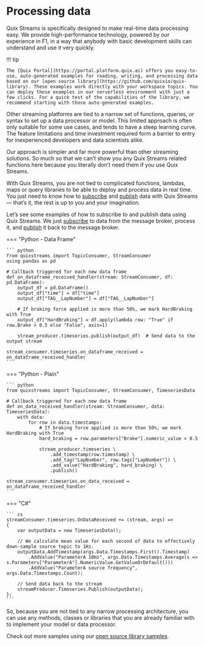 # Processing data

Quix Streams is specifically designed to make real-time data processing easy. We provide high-performance technology, powered by our experience in F1, in a way that anybody with basic development skills can understand and use it very quickly.

!!! tip

	The [Quix Portal](https://portal.platform.quix.ai) offers you easy-to-use, auto-generated examples for reading, writing, and processing data based on our [open source library](https://github.com/quixio/quix-library). These examples work directly with your workspace topics. You can deploy these examples in our serverless environment with just a few clicks. For a quick test of the capabilities of the library, we recommend starting with those auto-generated examples.

Other streaming platforms are tied to a narrow set of functions, queries, or syntax to set up a data processor or model. This limited approach is often only suitable for some use cases, and tends to have a steep learning curve. The feature limitations and time investment required form a barrier to entry for inexperienced developers and data scientists alike.

Our approach is simpler and far more powerful than other streaming solutions. So much so that we can’t show you any Quix Streams related functions here because you literally don’t need them if you use Quix Streams.

With Quix Streams, you are not tied to complicated functions, lambdas, maps or query libraries to be able to deploy and process data in real time. You just need to know how to [subscribe](subscribe.md) and [publish](publish.md) data with Quix Streams — that’s it, the rest is up to you and your imagination.

Let’s see some examples of how to subscribe to and publish data using Quix Streams. We just [subscribe](subscribe.md) to data from the message broker, process it, and [publish](publish.md) it back to the message broker.

=== "Python - Data Frame"
    
    ``` python
    from quixstreams import TopicConsumer, StreamConsumer
    using pandas as pd

    # Callback triggered for each new data frame
    def on_dataframe_received_handler(stream: StreamConsumer, df: pd.DataFrame):
        output_df = pd.DataFrame()
        output_df["time"] = df["time"]
        output_df["TAG__LapNumber"] = df["TAG__LapNumber"]
    
        # If braking force applied is more than 50%, we mark HardBraking with True
        output_df["HardBraking"] = df.apply(lambda row: "True" if row.Brake > 0.5 else "False", axis=1)
    
        stream_producer.timeseries.publish(output_df)  # Send data to the output stream

    stream_consumer.timeseries.on_dataframe_received = on_dataframe_received_handler
    ```

=== "Python - Plain"
    
    ``` python
    from quixstreams import TopicConsumer, StreamConsumer, TimeseriesData

    # Callback triggered for each new data frame
    def on_data_received_handler(stream: StreamConsumer, data: TimeseriesData):
        with data:
            for row in data.timestamps:
                # If braking force applied is more than 50%, we mark HardBraking with True
                hard_braking = row.parameters["Brake"].numeric_value > 0.5
        
                stream_producer.timeseries \
                    .add_timestamp(row.timestamp) \
                    .add_tag("LapNumber", row.tags["LapNumber"]) \
                    .add_value("HardBraking", hard_braking) \
                    .publish()

    stream_consumer.timeseries.on_data_received = on_dataframe_received_handler
    ```

=== "C\#"
    
    ``` cs
    streamConsumer.timeseries.OnDataReceived += (stream, args) =>
    {
        var outputData = new TimeseriesData();
    
        // We calculate mean value for each second of data to effectively down-sample source topic to 1Hz.
        outputData.AddTimestamp(args.Data.Timestamps.First().Timestamp)
            .AddValue("ParameterA 10Hz", args.Data.Timestamps.Average(s => s.Parameters["ParameterA"].NumericValue.GetValueOrDefault()))
            .AddValue("ParameterA source frequency", args.Data.Timestamps.Count);
    
        // Send data back to the stream
        streamProducer.Timeseries.Publish(outputData);
    };
    ```

So, because you are not tied to any narrow processing architecture, you can use any methods, classes or libraries that you are already familiar with to implement your model or data processor.

Check out more samples using our [open source library samples](https://github.com/quixio/quix-library).

